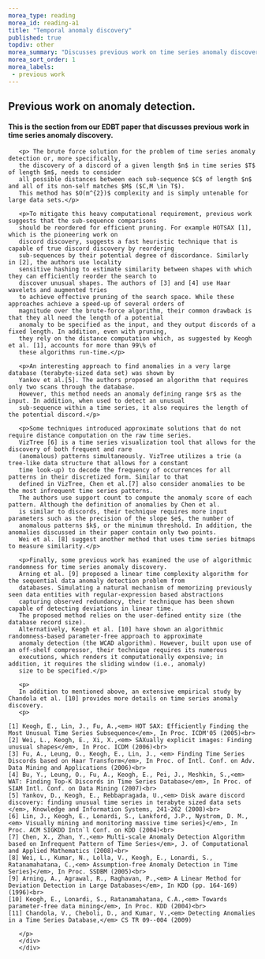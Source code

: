 ```yaml
---
morea_type: reading
morea_id: reading-a1
title: "Temporal anomaly discovery"
published: true
topdiv: other
morea_summary: "Discusses previous work on time series anomaly discovery."
morea_sort_order: 1
morea_labels:
 - previous work
---
```


<style type="text/css">p {font-size: 14px;}</style>

<script type="text/x-mathjax-config">MathJax.Hub.Config({tex2jax: {inlineMath: [['$','$'], ['\\(','\\)']]}});</script>
<script type="text/javascript" src="https://cdn.mathjax.org/mathjax/latest/MathJax.js?config=TeX-AMS-MML_HTMLorMML"></script>

<div class="section-background-1">
 <div class="container">
  <h2><strong>Previous work on anomaly detection.</strong></h2>
  <h4>This is the section from our EDBT paper that discusses previous work in time series anomaly discovery.</h4>
 </div>
</div>

<div class="row top-buffer">
 <div class="section-background-2">
  <div class="container">
       <div class="row">
       <div class="col-sm-12">

       <p> The brute force solution for the problem of time series anomaly detection or, more specifically,
       the discovery of a discord of a given length $n$ in time series $T$ of length $m$, needs to consider
       all possible distances between each sub-sequence $C$ of length $n$ and all of its non-self matches $M$ ($C,M \in T$).
       This method has $O(m^{2})$ complexity and is simply untenable for large data sets.</p>
       
       <p>To mitigate this heavy computational requirement, previous work suggests that the sub-sequence comparisons
       should be reordered for efficient pruning. For example HOTSAX [1], which is the pioneering work on
       discord discovery, suggests a fast heuristic technique that is capable of true discord discovery by reordering
       sub-sequences by their potential degree of discordance. Similarly in [2], the authors use locality
       sensitive hashing to estimate similarity between shapes with which they can efficiently reorder the search to
       discover unusual shapes. The authors of [3] and [4] use Haar wavelets and augmented tries
       to achieve effective pruning of the search space. While these approaches achieve a speed-up of several orders of
       magnitude over the brute-force algorithm, their common drawback is that they all need the length of a potential
       anomaly to be specified as the input, and they output discords of a fixed length. In addition, even with pruning,
       they rely on the distance computation which, as suggested by Keogh et al. [1], accounts for more than 99\% of
       these algorithms run-time.</p>  

       <p>An interesting approach to find anomalies in a very large database (terabyte-sized data set) was shown by
       Yankov et al.[5]. The authors proposed an algorithm that requires only two scans through the database.
       However, this method needs an anomaly defining range $r$ as the input. In addition, when used to detect an unusual
       sub-sequence within a time series, it also requires the length of the potential discord.</p> 

       <p>Some techniques introduced approximate solutions that do not require distance computation on the raw time series.
       VizTree [6] is a time series visualization tool that allows for the discovery of both frequent and rare
       (anomalous) patterns simultaneously. VizTree utilizes a trie (a tree-like data structure that allows for a constant
       time look-up) to decode the frequency of occurrences for all patterns in their discretized form. Similar to that
       defined in VizTree, Chen et al.[7] also consider anomalies to be the most infrequent time series patterns.
       The authors use support count to compute the anomaly score of each pattern. Although the definition of anomalies by Chen et al.
       is similar to discords, their technique requires more input parameters such as the precision of the slope $e$, the number of
       anomalous patterns $k$, or the minimum threshold. In addition, the anomalies discussed in their paper contain only two points.
       Wei et al. [8] suggest another method that uses time series bitmaps to measure similarity.</p> 

       <p>Finally, some previous work has examined the use of algorithmic randomness for time series anomaly discovery.
       Arning et al. [9] proposed a linear time complexity algorithm for the sequential data anomaly detection problem from
       databases. Simulating a natural mechanism of memorizing previously seen data entities with regular-expression based abstractions
       capturing observed redundancy, their technique has been shown capable of detecting deviations in linear time.
       The proposed method relies on the user-defined entity size (the database record size).
       Alternatively, Keogh et al. [10] have shown an algorithmic randomness-based parameter-free approach to approximate
       anomaly detection (the WCAD algorithm). However, built upon use of an off-shelf compressor, their technique requires its numerous
       executions, which renders it computationally expensive; in addition, it requires the sliding window (i.e., anomaly)
       size to be specified.</p>
       
       <p>
       In addition to mentioned above, an extensive empirical study by Chandola et al. [10] provides more details on time series anomaly discovery.
       <p>
       
    [1] Keogh, E., Lin, J., Fu, A.,<em> HOT SAX: Efficiently Finding the Most Unusual Time Series Subsequence</em>, In Proc. ICDM'05 (2005)<br>
    [2] Wei, L., Keogh, E., Xi, X.,<em> SAXually explicit images: Finding unusual shapes</em>, In Proc. ICDM (2006)<br>
    [3] Fu, A., Leung, O., Keogh, E., Lin, J., <em> Finding Time Series Discords based on Haar Transform</em>, In Proc. of Intl. Conf. on Adv. Data Mining and Applications (2006)<br>
    [4] Bu, Y., Leung, O., Fu, A., Keogh, E., Pei, J., Meshkin, S.,<em> WAT: Finding Top-K Discords in Time Series Database</em>, In Proc. of SIAM Intl. Conf. on Data Mining (2007)<br>
    [5] Yankov, D., Keogh, E., Rebbapragada, U.,<em> Disk aware discord discovery: finding unusual time series in terabyte sized data sets </em>, Knowledge and Information Systems, 241-262 (2008)<br>
    [6] Lin, J., Keogh, E., Lonardi, S., Lankford, J.P., Nystrom, D. M.,<em> Visually mining and monitoring massive time series}</em>, In Proc. ACM SIGKDD Intn`l Conf. on KDD (2004)<br>
    [7] Chen, X., Zhan, Y.,<em> Multi-scale Anomaly Detection Algorithm based on Infrequent Pattern of Time Series</em>, J. of Computational and Applied Mathematics (2008)<br>
    [8] Wei, L., Kumar, N., Lolla, V., Keogh, E., Lonardi, S., Ratanamahatana, C.,<em> Assumption-free Anomaly Detection in Time Series}</em>, In Proc. SSDBM (2005)<br>
    [9] Arning, A., Agrawal, R., Raghavan, P.,<em> A Linear Method for Deviation Detection in Large Databases</em>, In KDD (pp. 164-169) (1996)<br>
    [10] Keogh, E., Lonardi, S., Ratanamahatana, C.A.,<em> Towards parameter-free data mining</em>, In Proc. KDD (2004)<br>
    [11] Chandola, V., Cheboli, D., and Kumar, V.,<em> Detecting Anomalies in a Time Series Database,</em> CS TR 09--004 (2009)

       </p>
       </div>
       </div>

  </div>
 </div>

</div>
